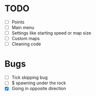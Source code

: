 # TODO

- [ ] Points
- [ ] Main menu
- [ ] Settings like starting speed or map size
- [ ] Custom maps
- [ ] Cleaning code

# Bugs

- [ ] Tick skipping bug
- [ ] $ spawning under the rock
- [x] Going in opposite direction